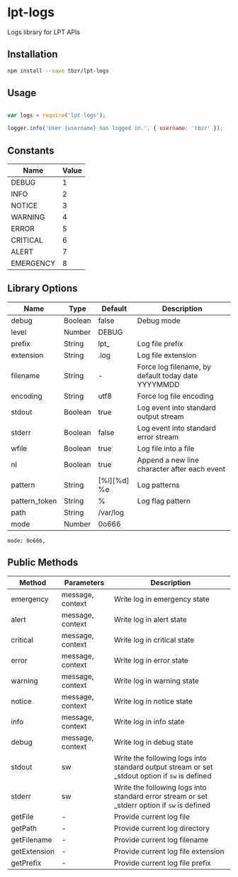 # lpt-logs
Logs library for LPT APIs

## Installation

```bash
npm install --save tbzr/lpt-logs
```

## Usage

```javascript

var logs = require('lpt-logs');

logger.info('User {username} has logged in.', { username: 'tbzr' });

```

## Constants
Name      | Value
----------|-------
DEBUG     | 1
INFO      | 2
NOTICE    | 3
WARNING   | 4
ERROR     | 5
CRITICAL  | 6
ALERT     | 7
EMERGENCY | 8


## Library Options

Name          | Type    | Default | Description
--------------|---------|---------|---------------
debug         | Boolean | false   | Debug mode
level         | Number  | DEBUG   | 
prefix        | String  | lpt_    | Log file prefix
extension     | String  | .log    | Log file extension
filename      | String  | -       | Force log filename, by default today date YYYYMMDD
encoding      | String  | utf8    | Force log file encoding
stdout        | Boolean | true    | Log event into standard output stream
stderr        | Boolean | false   | Log event into standard error stream
wfile         | Boolean | true            | Log file into a file
nl            | Boolean | true        | Append a new line character after each event
pattern       | String  | [%l][%d] %e | Log patterns
pattern_token | String  | %           | Log flag pattern
path          | String  | /var/log    | 
mode          | Number  | 0o666       |
	mode: 0o666,

## Public Methods

Method       | Parameters       | Description
-------------|------------------|-------------
emergency    | message, context | Write log in emergency state
alert        | message, context | Write log in alert state
critical     | message, context | Write log in critical state
error        | message, context | Write log in error state
warning      | message, context | Write log in warning state
notice       | message, context | Write log in notice state
info         | message, context | Write log in info state
debug        | message, context | Write log in debug state
stdout       | sw               | Write the following logs into standard output stream or set _stdout option if `sw` is defined
stderr       | sw               | Write the following logs into standard error stream or set _stderr option if `sw` is defined
getFile      | -                | Provide current log file
getPath      | -                | Provide current log directory
getFilename  | -                | Provide current log filename
getExtension | -                | Provide current log file extension
getPrefix    | -                | Provide current log file prefix
